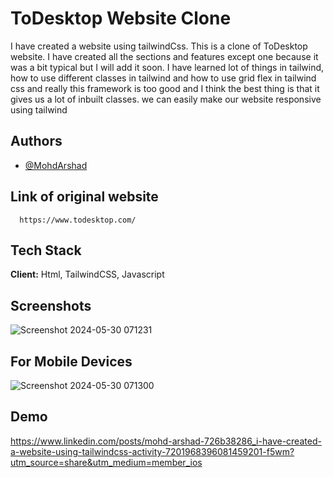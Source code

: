 
# ToDesktop Website Clone 


I have created a website using tailwindCss. This is a clone of ToDesktop website. I have created all the sections and features except one because it was a bit typical but I will add it soon. I have learned lot of things in tailwind, how to use different classes in tailwind and how to use grid flex in tailwind css and really this framework is too good and I think the best thing is that it gives us a lot of inbuilt classes. we can easily make our website responsive using tailwind


## Authors

- [@MohdArshad](https://x.com/MohdArshad2531)


## Link of original website



```http
  https://www.todesktop.com/
```




## Tech Stack

**Client:**  Html, TailwindCSS, Javascript



## Screenshots

![Screenshot 2024-05-30 071231](https://github.com/MohdArshad12575/ToDesktop-Website-Clone-Tailwind-Css/assets/162963719/b212a003-5935-409f-9dc9-21ff581a5103)

## For Mobile Devices
![Screenshot 2024-05-30 071300](https://github.com/MohdArshad12575/ToDesktop-Website-Clone-Tailwind-Css/assets/162963719/c93541a4-a950-4751-86c2-280e3b7e0535)
## Demo

https://www.linkedin.com/posts/mohd-arshad-726b38286_i-have-created-a-website-using-tailwindcss-activity-7201968396081459201-f5wm?utm_source=share&utm_medium=member_ios




